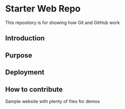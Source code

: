 # Starter Web Repo

This repository is for showing how Git and GitHub work

## Introduction
## Purpose
## Deployment
## How to contribute

Sample website with plenty of files for demos